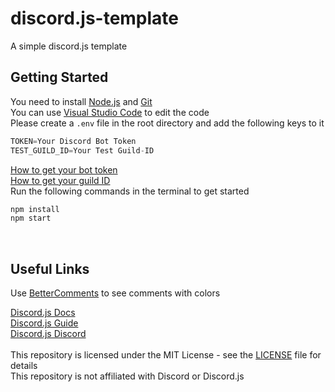 # discord.js-template
A simple discord.js template </br>
<h2>Getting Started</h2>

You need to install [Node.js](https://nodejs.org/en/) and [Git](https://git-scm.com/downloads) </br>
You can use [Visual Studio Code](https://code.visualstudio.com/) to edit the code </br>
Please create a `.env` file in the root directory and add the following keys to it 

```javascript
TOKEN=Your Discord Bot Token
TEST_GUILD_ID=Your Test Guild-ID
``` 
[How to get your bot token](https://discordjs.guide/preparations/setting-up-a-bot-application.html#creating-your-bot) </br>
[How to get your guild ID](https://support.discord.com/hc/en-us/articles/206346498-Where-can-I-find-my-User-Server-Message-ID-)</br>
Run the following commands in the terminal to get started </br>

```bash
npm install
npm start
```
</br>
<h2>Useful Links</h2>

Use [BetterComments](https://marketplace.visualstudio.com/items?itemName=aaron-bond.better-comments) to see comments with colors

[Discord.js Docs](https://discord.js.org/#/docs/main/stable/general/welcome) </br>
[Discord.js Guide](https://discordjs.guide/)</br>
[Discord.js Discord](https://discord.gg/djs)</br>
</br>
This repository is licensed under the MIT License - see the [LICENSE](LICENSE) file for details </br>
This repository is not affiliated with Discord or Discord.js</br>